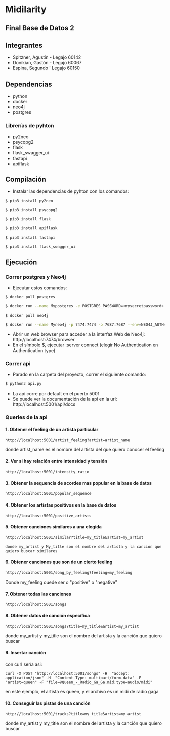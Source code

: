 # Midilarity
## Final Base de Datos 2
## Integrantes
- Spitzner, Agustín - Legajo 60142
- Donikian, Gastón - Legajo 60067
- Espina, Segundo ' Legajo 60150
## Dependencias
- python
- docker
- neo4j
- postgres

### Librerías de pyhton
- py2neo
- psycopg2
- flask
- flask_swagger_ui
- fastapi
- apiflask
## Compilación
- Instalar las dependencias de pyhton con los comandos:

```bash
$ pip3 install py2neo
```
```bash
$ pip3 install psycopg2
```
```bash
$ pip3 install flask
```
```bash
$ pip3 install apiflask
```
```bash
$ pip3 install fastapi
```
```bash
$ pip3 install flask_swagger_ui
```

## Ejecución
### Correr postgres y Neo4j
- Ejecutar estos comandos:

```bash
$ docker pull postgres
```

```bash
$ docker run --name Mypostgres -e POSTGRES_PASSWORD=<mysecretpassword> -p 5432:5432 -d postgres
```

```bash
$ docker pull neo4j
```

```bash
$ docker run --name Myneo4j -p 7474:7474 -p 7687:7687 --env=NEO4J_AUTH=none -d neo4j
```
- Abrir un web browser para acceder a la interfaz Web de Neo4j: http://localhost:7474/browser
- En el símbolo $, ejecutar :server connect (elegir No Authentication en Authentication type)

### Correr api
- Parado en la carpeta del proyecto, correr el siguiente comando:
```bash
$ python3 api.py
```
- La api corre por default en el puerto 5001
- Se puede ver la documentación de la api en la url: http://localhost:5001/api/docs

### Queries de la api

#### 1. Obtener el feeling de un artista particular
```
http://localhost:5001/artist_feeling?artist=artist_name
```
donde artist_name es el nombre del artista del que quiero conocer el feeling

#### 2. Ver si hay relación entre intensidad y tensión
```
http://localhost:5001/intensity_ratio
```
#### 3. Obtener la sequencia de acordes mas popular en la base de datos
```
http://localhost:5001/popular_sequence
```
#### 4. Obtener los artistas positivos en la base de datos
```
http://localhost:5001/positive_artists
```
#### 5. Obtener canciones similares a una elegida
```
http://localhost:5001/similar?title=my_title&artist=my_artist

donde my_artist y My_title son el nombre del artista y la canción que quiero buscar similares
```
#### 6. Obtener canciones que son de un cierto feeling
```
http://localhost:5001/song_by_feeling?feeling=my_feeling
```
Donde my_feeling ouede ser o "positive" o "negative"
#### 7. Obtener todas las canciones
```
http://localhost:5001/songs
```
#### 8. Obtener datos de canción específica
```
http://localhost:5001/songs?title=my_title&artist=my_artist
```

donde my_artist y my_title son el nombre del artista y la canción que quiero buscar

#### 9. Insertar canción

con curl sería asi:
```
curl -X POST "http://localhost:5001/songs" -H  "accept: application/json" -H  "Content-Type: multipart/form-data" -F "artist=queen" -F "file=@Queen_-_Radio_Ga_Ga.mid;type=audio/midi"
```
en este ejemplo, el artista es queen, y el archivo es un midi de radio gaga

#### 10. Conseguir las pistas de una canción

```
http://localhost:5001/tracks?title=my_title&artist=my_artist
```

donde my_artist y my_title son el nombre del artista y la canción que quiero buscar
